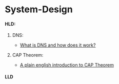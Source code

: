 # System-Design

#### HLD:
1. DNS:
    * <a href="https://www.youtube.com/watch?v=mpQZVYPuDGU&ab_channel=PowerCertAnimatedVideos" target="_blank">What is DNS and how does it work?</a>

2. CAP Theorem:
    * [A plain english introduction to CAP Theorem](http://ksat.me/a-plain-english-introduction-to-cap-theorem)
	

#### LLD
